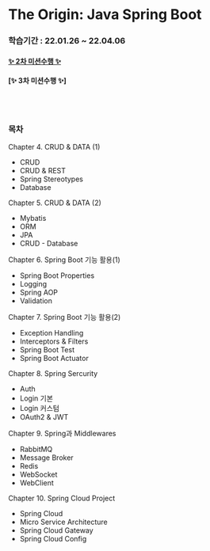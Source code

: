 # The Origin: Java Spring Boot
### 학습기간 :  22.01.26 ~ 22.04.06
#### [✨ 2차 미션수행 ✨](Mision_result.md)
#### [✨ 3차 미션수행 ✨]
<br>
<br>


### 목차
Chapter 4. CRUD & DATA (1)
* CRUD
* CRUD & REST
* Spring Stereotypes
* Database

Chapter 5. CRUD & DATA (2)
* Mybatis
* ORM
* JPA
* CRUD - Database

Chapter 6. Spring Boot 기능 활용(1)
* Spring Boot Properties
* Logging
* Spring AOP
* Validation

Chapter 7. Spring Boot 기능 활용(2)
* Exception Handling
* Interceptors & Filters
* Spring Boot Test
* Spring Boot Actuator

Chapter 8. Spring Sercurity
* Auth
* Login 기본
* Login 커스텀
* OAuth2 & JWT

Chapter 9. Spring과 Middlewares 
* RabbitMQ
* Message Broker
* Redis
* WebSocket
* WebClient

Chapter 10. Spring Cloud Project
* Spring Cloud
* Micro Service Architecture
* Spring Cloud Gateway
* Spring Cloud Config
